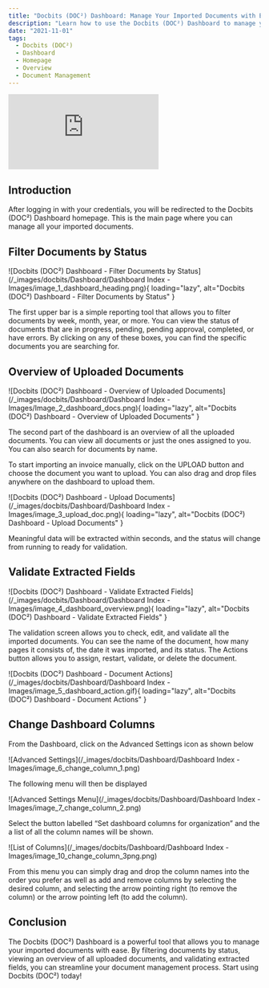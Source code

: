 ```yaml
---
title: "Docbits (DOC²) Dashboard: Manage Your Imported Documents with Ease"
description: "Learn how to use the Docbits (DOC²) Dashboard to manage your imported documents with ease. Filter documents by status, view an overview of all uploaded documents, and validate extracted fields. Start using Docbits (DOC²) today!"
date: "2021-11-01"
tags:
  - Docbits (DOC²)
  - Dashboard
  - Homepage
  - Overview
  - Document Management
---
```


<div class='video-container'>
  <iframe src="https://www.youtube.com/embed/VIDEO_ID_HERE" frameborder="0" allowfullscreen></iframe>
</div>

## Introduction

After logging in with your credentials, you will be redirected to the Docbits (DOC²) Dashboard homepage. This is the main page where you can manage all your imported documents.

## Filter Documents by Status

![Docbits (DOC²) Dashboard - Filter Documents by Status](/_images/docbits/Dashboard/Dashboard Index - Images/image_1_dashboard_heading.png){ loading="lazy", alt="Docbits (DOC²) Dashboard - Filter Documents by Status" }

The first upper bar is a simple reporting tool that allows you to filter documents by week, month, year, or more. You can view the status of documents that are in progress, pending, pending approval, completed, or have errors. By clicking on any of these boxes, you can find the specific documents you are searching for.

## Overview of Uploaded Documents

![Docbits (DOC²) Dashboard - Overview of Uploaded Documents](/_images/docbits/Dashboard/Dashboard Index - Images/Image_2_dashboard_docs.png){ loading="lazy", alt="Docbits (DOC²) Dashboard - Overview of Uploaded Documents" }

The second part of the dashboard is an overview of all the uploaded documents. You can view all documents or just the ones assigned to you. You can also search for documents by name.

To start importing an invoice manually, click on the UPLOAD button and choose the document you want to upload. You can also drag and drop files anywhere on the dashboard to upload them.

![Docbits (DOC²) Dashboard - Upload Documents](/_images/docbits/Dashboard/Dashboard Index - Images/image_3_upload_doc.png){ loading="lazy", alt="Docbits (DOC²) Dashboard - Upload Documents" }

Meaningful data will be extracted within seconds, and the status will change from running to ready for validation.

## Validate Extracted Fields

![Docbits (DOC²) Dashboard - Validate Extracted Fields](/_images/docbits/Dashboard/Dashboard Index - Images/image_4_dashboard_overview.png){ loading="lazy", alt="Docbits (DOC²) Dashboard - Validate Extracted Fields" }

The validation screen allows you to check, edit, and validate all the imported documents. You can see the name of the document, how many pages it consists of, the date it was imported, and its status. The Actions button allows you to assign, restart, validate, or delete the document.

![Docbits (DOC²) Dashboard - Document Actions](/_images/docbits/Dashboard/Dashboard Index - Images/image_5_dashboard_action.gif){ loading="lazy", alt="Docbits (DOC²) Dashboard - Document Actions" }

## Change Dashboard Columns

From the Dashboard, click on the Advanced Settings icon as shown below

![Advanced Settings](/_images/docbits/Dashboard/Dashboard Index - Images/image_6_change_column_1.png)

The following menu will then be displayed

![Advanced Settings Menu](/_images/docbits/Dashboard/Dashboard Index - Images/image_7_change_column_2.png)

Select the button labelled “Set dashboard columns for organization” and the a list of all the column names will be shown.

![List of Columns](/_images/docbits/Dashboard/Dashboard Index - Images/image_10_change_column_3png.png)

From this menu you can simply drag and drop the column names into the order you prefer as well as add and remove columns by selecting the desired column, and selecting the arrow pointing right (to remove the column) or the arrow pointing left (to add the column).

## Conclusion

The Docbits (DOC²) Dashboard is a powerful tool that allows you to manage your imported documents with ease. By filtering documents by status, viewing an overview of all uploaded documents, and validating extracted fields, you can streamline your document management process. Start using Docbits (DOC²) today!
